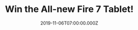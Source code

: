 ---
campaign-uuid: "c-bbec0abc-5a76-4397-9013-af9fb271773d"
type: "Competition"
category: "Technology"
date: "2019-11-06T07:00:00.000Z"
end-date: "2020-01-06T23:59:00.000Z"
disable-form: false
is_promoted: false
has_entry_page: true
title: "Win the All-new Fire 7 Tablet!"
competition-description: "<p>We have on our hands an amazing Fire 7 Tablet and we\
  \ want to give it away to one lucky NME AAA member. The best-selling tablet now\
  \ with 2X  storage, faster quad-core processor and hands free with Alexa. Enjoy\
  \ millions of movies, TV episodes, games, apps, e-books, songs and many more!</p>\n\
  <p>Do you want it? Think no more and enter below for a chance to win it.</p>\n"
hero-header: "Win the All-new Fire 7 Tablet!"
terms-confirmation: "N/A"
banner-img: "https://assets.expresslyapp.com/asset-120dd69a-9017-4f9c-b039-03588cce232c.jpg"
logo-left-href: "aaa.nme.com"
logo-left-image: "https://assets.expresslyapp.com/asset-36f781b4-2928-4a23-b37e-c6e7a3ead013.jpg"
logo-left-title: "NME AAA"
bg-image-hero: "https://assets.expresslyapp.com/asset-e543afa2-40ce-4651-a493-173c638ddc2e.jpg"
bg-image-first: "https://assets.expresslyapp.com/asset-46cff4a6-fc3c-4664-8fd7-2cdd84db1402.jpg"
section1-content: "<p>The best-selling tablet now with 2X storage, faster quad-core\
  \ processor and hands free with Alexa. Complete tasks, enjoy movies on the go, browse\
  \ recipes or ask Alexa for the weather—making your every day easier.</p>\n<p>Enjoy\
  \ millions of movies, TV episodes, games, apps, e-books and songs. Prime and Netflix\
  \ members can instantly watch thousands of videos or download for offline viewing.\
  \ Discover over 500,000 apps and games, 400,000 Audible titles and millions of songs.\
  \ ALSO meet Alexa, she connects you to information, entertainment and people who\
  \ matter most with just your voice!</p<\n<p>This Tablet is everything you need,\
  \ enter below for a chance to win it now!</p>\n"
entry-title: "Win the All-new Fire 7 Tablet!"
entry-content: "<p>Enter the draw to win the All-new Fire 7 Tablet by completing the\
  \ form below before 23:59 on the 6th of January 2020.</p>\n"
has-winner: false
prize-description: "The All-new Fire 7 Tablet!"
special-conditions: "Multiple entries are allowed up to one every day."
country-restrictions:
- "GB"
---